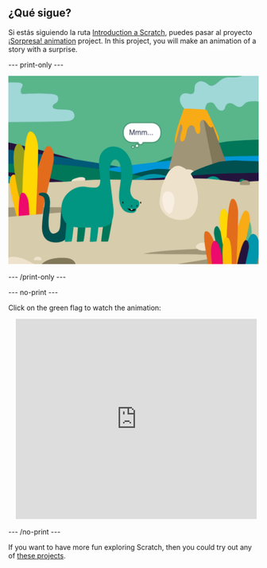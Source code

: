 ## ¿Qué sigue?

Si estás siguiendo la ruta [Introduction a Scratch](https://projects.raspberrypi.org/en/pathways/scratch-intro), puedes pasar al proyecto [¡Sorpresa! animation](https://projects.raspberrypi.org/en/projects/surprise-animation) project. In this project, you will make an animation of a story with a surprise.

--- print-only ---

![A 'Surprise! animation' project.](images/surprise-story.png)

--- /print-only ---

--- no-print ---

Click on the green flag to watch the animation:

<div class="scratch-preview" style="margin-left: 15px;">
  <iframe allowtransparency="true" width="485" height="402" src="https://scratch.mit.edu/projects/embed/495932563/?autostart=false" frameborder="0"></iframe>
</div>

--- /no-print ---

If you want to have more fun exploring Scratch, then you could try out any of [these projects](https://projects.raspberrypi.org/en/projects?software%5B%5D=scratch&curriculum%5B%5D=%201).

